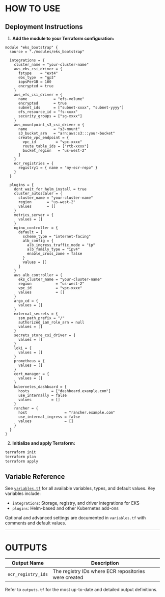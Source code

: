 # HOW TO USE

## Deployment Instructions

1. **Add the module to your Terraform configuration:**

```hcl
module "eks_bootstrap" {
  source = "./modules/eks_bootstrap"

  integrations = {
    cluster_name = "your-cluster-name"
    aws_ebs_csi_driver = {
      fstype    = "ext4"
      ebs_type  = "gp3"
      iopsPerGB = 100
      encrypted = true
    }
    aws_efs_csi_driver = {
      name            = "efs-volume"
      encrypted       = true
      subnet_ids      = ["subnet-xxxx", "subnet-yyyy"]
      efs_resource_id = "fs-xxxx"
      security_groups = ["sg-xxxx"]
    }
    aws_mountpoint_s3_csi_driver = {
      name            = "s3-mount"
      s3_bucket_arn   = "arn:aws:s3:::your-bucket"
      create_vpc_endpoint = {
        vpc_id         = "vpc-xxxx"
        route_table_ids = ["rtb-xxxx"]
        bucket_region   = "us-west-2"
      }
    }
    ecr_registries = {
      registry1 = { name = "my-ecr-repo" }
    }
  }

  plugins = {
    dont_wait_for_helm_install = true
    cluster_autoscaler = {
      cluster_name = "your-cluster-name"
      region       = "us-west-2"
      values       = []
    }
    metrics_server = {
      values = []
    }
    nginx_controller = {
      default = {
        scheme_type = "internet-facing"
        alb_config = {
          alb_ingress_traffic_mode = "ip"
          alb_family_type = "ipv4"
          enable_cross_zone = false
        }
        values = []
      }
    }
    aws_alb_controller = {
      eks_cluster_name = "your-cluster-name"
      region           = "us-west-2"
      vpc_id           = "vpc-xxxx"
      values           = []
    }
    argo_cd = {
      values = []
    }
    external_secrets = {
      ssm_path_prefix = "/"
      authorized_iam_role_arn = null
      values = []
    }
    secrets_store_csi_driver = {
      values = []
    }
    loki = {
      values = []
    }
    prometheus = {
      values = []
    }
    cert_manager = {
      values = []
    }
    kubernetes_dashboard = {
      hosts          = ["dashboard.example.com"]
      use_internally = false
      values         = []
    }
    rancher = {
      host                 = "rancher.example.com"
      use_internal_ingress = false
      values               = []
    }
  }
}
```

2. **Initialize and apply Terraform:**

```sh
terraform init
terraform plan
terraform apply
```

## Variable Reference

See [`variables.tf`](./variables.tf) for all available variables, types, and default values. Key variables include:

- `integrations`: Storage, registry, and driver integrations for EKS
- `plugins`: Helm-based and other Kubernetes add-ons

Optional and advanced settings are documented in `variables.tf` with comments and default values.

---
# OUTPUTS

| Output Name         | Description                                      |
|--------------------|--------------------------------------------------|
| `ecr_registry_ids` | The registry IDs where ECR repositories were created |

Refer to `outputs.tf` for the most up-to-date and detailed output definitions.
